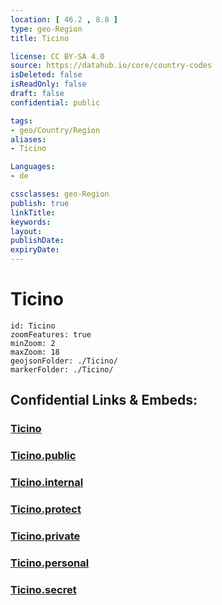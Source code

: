 ```yaml
---
location: [ 46.2 , 8.8 ] 
type: geo-Region
title: Ticino

license: CC BY-SA 4.0
source: https://datahub.io/core/country-codes
isDeleted: false
isReadOnly: false
draft: false
confidential: public

tags:
- geo/Country/Region
aliases:
- Ticino

Languages:
- de

cssclasses: geo-Region
publish: true
linkTitle: 
keywords: 
layout: 
publishDate: 
expiryDate: 
---
```


# Ticino

```leaflet
id: Ticino
zoomFeatures: true 
minZoom: 2 
maxZoom: 18
geojsonFolder: ./Ticino/
markerFolder: ./Ticino/
```


## Confidential Links & Embeds: 

### [Ticino](/_Standards/Earth/Continent/Europe/Europe~Central/Switzerland/Switzerland~Cantons/Ticino.md) 

### [Ticino.public](/_public/Earth/Continent/Europe/Europe~Central/Switzerland/Switzerland~Cantons/Ticino.public.md) 

### [Ticino.internal](/_internal/Earth/Continent/Europe/Europe~Central/Switzerland/Switzerland~Cantons/Ticino.internal.md) 

### [Ticino.protect](/_protect/Earth/Continent/Europe/Europe~Central/Switzerland/Switzerland~Cantons/Ticino.protect.md) 

### [Ticino.private](/_private/Earth/Continent/Europe/Europe~Central/Switzerland/Switzerland~Cantons/Ticino.private.md) 

### [Ticino.personal](/_personal/Earth/Continent/Europe/Europe~Central/Switzerland/Switzerland~Cantons/Ticino.personal.md) 

### [Ticino.secret](/_secret/Earth/Continent/Europe/Europe~Central/Switzerland/Switzerland~Cantons/Ticino.secret.md)

